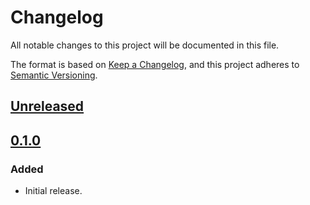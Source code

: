 # Changelog

All notable changes to this project will be documented in this file.

The format is based on [Keep a Changelog](https://keepachangelog.com/en/1.0.0/),
and this project adheres to [Semantic Versioning](https://semver.org/spec/v2.0.0.html).

## [Unreleased]

## [0.1.0]

### Added

- Initial release.

[Unreleased]: https://github.com/MetaMask/ocap-kernel/compare/@metamask/logger@0.1.0...HEAD
[0.1.0]: https://github.com/MetaMask/ocap-kernel/releases/tag/@metamask/logger@0.1.0
